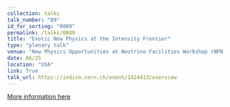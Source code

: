 ```yaml
---
collection: talks
talk_number: "89"
id_for_sorting: "0089"
permalink: /talks/0089
title: "Exotic New Physics at the Intensity Frontier" 
type: "plenary talk"
venue: "New Physics Opportunities at Neutrino Facilities Workshop (NPN 2025, upcoming)"
date: 06/25
location: "USA"
link: True 
talk_url: https://indico.cern.ch/event/1424413/overview 
---
```


[More information here](https://indico.cern.ch/event/1424413/overview)
